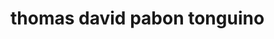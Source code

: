 <!DOCTYPE html>
<html lang="en">
<head>
    <meta charset="UTF-8">
    <meta name="viewport" content="width=device-width, initial-scale=1.0">
    <title>Thomas David Pabon Tonguino</title>
</head>
<body>
    <h1>thomas david pabon tonguino</h1>
</body>
</html>
